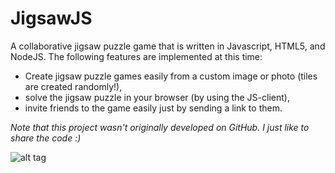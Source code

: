 JigsawJS
============

A collaborative jigsaw puzzle game that is written in Javascript, HTML5, and NodeJS. The following features are implemented at this time:

- Create jigsaw puzzle games easily from a custom image or photo (tiles are created randomly!),
- solve the jigsaw puzzle in your browser (by using the JS-client),
- invite friends to the game easily just by sending a link to them.

<i>Note that this project wasn't originally developed on GitHub. I just like to share the code :)</i>

![alt tag](https://raw.github.com/zenscr/JigsawJS/master/overview.png)
